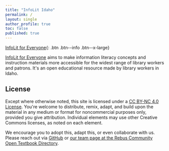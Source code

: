 ```yaml
---
title: "InfoLit Idaho"
permalink: /
layout: single
author_profile: true
toc: false
published: true
---
```


[InfoLit for Everyone](https://infolit-idaho.github.io/infolit-for-everyone/){: .btn .btn--info .btn--x-large}

[InfoLit for Everyone](https://infolit-idaho.github.io/infolit-for-everyone/) aims to make information literacy concepts and instruction materials more accessible for the widest range of library workers and patrons. It's an open educational resource made by library workers in Idaho.  

## License  

Except where otherwise noted, this site is licensed under a <a rel="license" href="http://creativecommons.org/licenses/by-nc/4.0/">CC BY-NC 4.0 License</a>. You're welcome to distribute, remix, adapt, and build upon the material in any medium or format for noncommercial purposes only, provided you give attribution. Individual elements may use other Creative Commons licenses, as noted on each element.  

We encourage you to adopt this, adapt this, or even collaborate with us. Please reach out via [GitHub](https://github.com/infolit-idaho/infolit-for-everyone) or [our team page at the Rebus Community Open Textbook Directory](https://www1.rebus.community/#/project/379f6355-8f50-4b7f-9408-ab88cb3eafd5).  